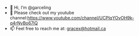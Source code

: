 - 👋 Hi, I’m @garceling
- 💞️ Please check out my youtube channel:https://www.youtube.com/channel/UCPlqYOvOH9k-q4rNyBo67lQ
- 📫 Feel free to reach me at: gracex@hotmail.ca

<!---
garceling/garceling is a ✨ special ✨ repository because its `README.md` (this file) appears on your GitHub profile.
You can click the Preview link to take a look at your changes.
--->
